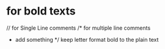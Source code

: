 # for bold texts 
// for Single Line comments
/*  for multiple line comments  
  *   add something
 */
keep letter format bold to the plain text

<!-- comments in xml -->
